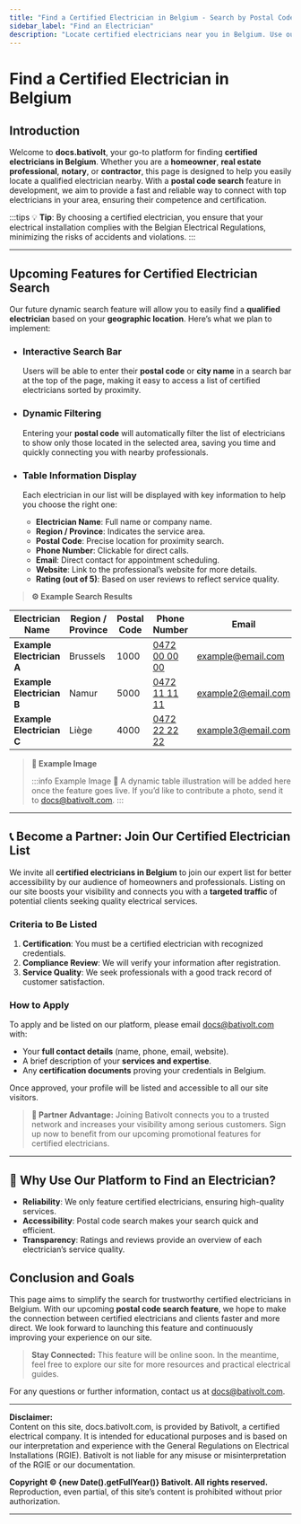 ```yaml
---
title: "Find a Certified Electrician in Belgium - Search by Postal Code"
sidebar_label: "Find an Electrician"
description: "Locate certified electricians near you in Belgium. Use our postal code search engine to quickly find a qualified professional."
---
```


# Find a Certified Electrician in Belgium

## Introduction

Welcome to **docs.bativolt**, your go-to platform for finding **certified electricians in Belgium**. Whether you are a **homeowner**, **real estate professional**, **notary**, or **contractor**, this page is designed to help you easily locate a qualified electrician nearby. With a **postal code search** feature in development, we aim to provide a fast and reliable way to connect with top electricians in your area, ensuring their competence and certification.

:::tips
💡 **Tip**: By choosing a certified electrician, you ensure that your electrical installation complies with the Belgian Electrical Regulations, minimizing the risks of accidents and violations.
:::

---

## Upcoming Features for Certified Electrician Search

Our future dynamic search feature will allow you to easily find a **qualified electrician** based on your **geographic location**. Here’s what we plan to implement:

- ### Interactive Search Bar
  Users will be able to enter their **postal code** or **city name** in a search bar at the top of the page, making it easy to access a list of certified electricians sorted by proximity.

- ### Dynamic Filtering
  Entering your **postal code** will automatically filter the list of electricians to show only those located in the selected area, saving you time and quickly connecting you with nearby professionals.

- ### Table Information Display
  Each electrician in our list will be displayed with key information to help you choose the right one:

  - **Electrician Name**: Full name or company name.
  - **Region / Province**: Indicates the service area.
  - **Postal Code**: Precise location for proximity search.
  - **Phone Number**: Clickable for direct calls.
  - **Email**: Direct contact for appointment scheduling.
  - **Website**: Link to the professional’s website for more details.
  - **Rating (out of 5)**: Based on user reviews to reflect service quality.

> **⚙️ Example Search Results**

| Electrician Name         | Region / Province | Postal Code | Phone Number         | Email                     | Website                    | Rating |
|--------------------------|-------------------|-------------|----------------------|---------------------------|----------------------------|--------|
| **Example Electrician A** | Brussels          | 1000        | [0472 00 00 00](tel:0472000000) | example@email.com         | [example.com](https://www.example.com) | ⭐⭐⭐⭐☆ |
| **Example Electrician B** | Namur             | 5000        | [0472 11 11 11](tel:0472111111) | example2@email.com        | [example2.com](https://www.example2.com) | ⭐⭐⭐☆☆ |
| **Example Electrician C** | Liège             | 4000        | [0472 22 22 22](tel:0472222222) | example3@email.com        | [example3.com](https://www.example3.com) | ⭐⭐⭐⭐☆ |

> **📸 Example Image**
>
> :::info Example Image 📸
> A dynamic table illustration will be added here once the feature goes live. If you’d like to contribute a photo, send it to [docs@bativolt.com](mailto:docs@bativolt.com).
> :::

---

## 📞 Become a Partner: Join Our Certified Electrician List

We invite all **certified electricians in Belgium** to join our expert list for better accessibility by our audience of homeowners and professionals. Listing on our site boosts your visibility and connects you with a **targeted traffic** of potential clients seeking quality electrical services.

### Criteria to Be Listed

1. **Certification**: You must be a certified electrician with recognized credentials.
2. **Compliance Review**: We will verify your information after registration.
3. **Service Quality**: We seek professionals with a good track record of customer satisfaction.

### How to Apply

To apply and be listed on our platform, please email [docs@bativolt.com](mailto:docs@bativolt.com) with:
- Your **full contact details** (name, phone, email, website).
- A brief description of your **services and expertise**.
- Any **certification documents** proving your credentials in Belgium.

Once approved, your profile will be listed and accessible to all our site visitors.

> **💼 Partner Advantage:** Joining Bativolt connects you to a trusted network and increases your visibility among serious customers. Sign up now to benefit from our upcoming promotional features for certified electricians.

---

## 🔎 Why Use Our Platform to Find an Electrician?

- **Reliability**: We only feature certified electricians, ensuring high-quality services.
- **Accessibility**: Postal code search makes your search quick and efficient.
- **Transparency**: Ratings and reviews provide an overview of each electrician’s service quality.

## Conclusion and Goals

This page aims to simplify the search for trustworthy certified electricians in Belgium. With our upcoming **postal code search feature**, we hope to make the connection between certified electricians and clients faster and more direct. We look forward to launching this feature and continuously improving your experience on our site.

> **Stay Connected:** This feature will be online soon. In the meantime, feel free to explore our site for more resources and practical electrical guides.

For any questions or further information, contact us at [docs@bativolt.com](mailto:docs@bativolt.com).

---

**Disclaimer:**  
Content on this site, docs.bativolt.com, is provided by Bativolt, a certified electrical company. It is intended for educational purposes and is based on our interpretation and experience with the General Regulations on Electrical Installations (RGIE). Bativolt is not liable for any misuse or misinterpretation of the RGIE or our documentation.

**Copyright © {new Date().getFullYear()} Bativolt. All rights reserved.**  
Reproduction, even partial, of this site’s content is prohibited without prior authorization.

---
